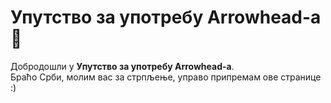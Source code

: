 # Упутство за употребу Arrowhead-а 🏹

Добродошли у **Упутство за употребу Arrowhead-а**.  
Браћо Срби, молим вас за стрпљење, управо припремам ове странице :)



